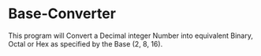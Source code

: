 # Base-Converter
This program will Convert a Decimal integer Number into equivalent Binary, Octal or Hex as specified by the Base (2, 8, 16).
